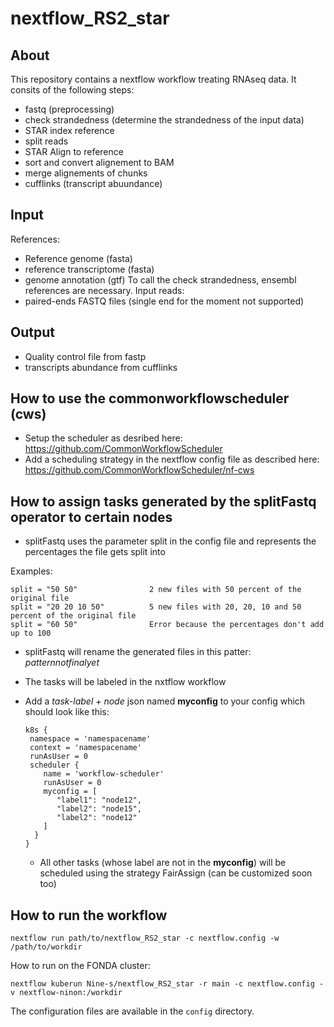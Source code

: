 # nextflow_RS2_star

## About

This repository contains a nextflow workflow treating RNAseq data.
It consits of the following steps:
- fastq (preprocessing)
- check strandedness (determine the strandedness of the input data)
- STAR index reference 
- split reads
- STAR Align to reference
- sort and convert alignement to BAM
- merge alignements of chunks
- cufflinks (transcript abuundance)

## Input

References: 
- Reference genome (fasta)
- reference transcriptome (fasta)
- genome annotation (gtf) 
To call the check strandedness, ensembl references are necessary.
Input reads: 
- paired-ends FASTQ files (single end for the moment not supported)

## Output

- Quality control file from fastp 
- transcripts abundance from cufflinks

## How to use the commonworkflowscheduler (cws)

- Setup the scheduler as desribed here: https://github.com/CommonWorkflowScheduler
- Add a scheduling strategy in the nextflow config file as described here: https://github.com/CommonWorkflowScheduler/nf-cws

## How to assign tasks generated by the splitFastq operator to certain nodes

- splitFastq uses the parameter split in the config file and represents the percentages the file gets split into

Examples:

```
split = "50 50"                2 new files with 50 percent of the original file
split = "20 20 10 50"          5 new files with 20, 20, 10 and 50 percent of the original file
split = "60 50"                Error because the percentages don't add up to 100
```

- splitFastq will rename the generated files in this patter:  _patternnotfinalyet_
- The tasks will be labeled in the nxtflow workflow
- Add a _task-label + node_ json named __myconfig__ to your config which should look like this:
  
  ```
  k8s {
   namespace = 'namespacename'
   context = 'namespacename'
   runAsUser = 0
   scheduler {
      name = 'workflow-scheduler'
      runAsUser = 0
      myconfig = [
         "label1": "node12",
         "label2": "node15",
         "label2": "node12"
      ]
    } 
  }
  ```

  - All other tasks (whose label are not in the __myconfig__) will be scheduled using the strategy FairAssign (can be customized soon too)
    
## How to run the workflow

```
nextflow run path/to/nextflow_RS2_star -c nextflow.config -w /path/to/workdir
```

How to run on the FONDA cluster:
```
nextflow kuberun Nine-s/nextflow_RS2_star -r main -c nextflow.config -v nextflow-ninon:/workdir
```

The configuration files are available in the `config` directory.

